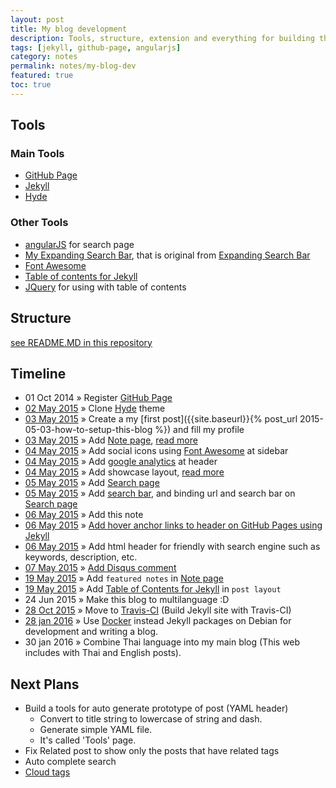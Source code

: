 ```yaml
---
layout: post
title: My blog development
description: Tools, structure, extension and everything for building this blog
tags: [jekyll, github-page, angularjs]
category: notes
permalink: notes/my-blog-dev
featured: true
toc: true
---
```


## Tools
### Main Tools
- [GitHub Page](https://pages.github.com)
- [Jekyll](http://jekyllrb.com)
- [Hyde](http://hyde.getpoole.com/)

### Other Tools
- [angularJS](https://angularjs.org/) for search page
- [My Expanding Search Bar](https://github.com/mildronize/ExpandingSearchBar), that is original from [Expanding Search Bar](http://tympanus.net/Tutorials/ExpandingSearchBar/)
- [Font Awesome](http://fontawesome.io)
- [Table of contents for Jekyll](https://github.com/ghiculescu/jekyll-table-of-contents)
- [JQuery](https://jquery.com/) for using with table of contents

## Structure
[see README.MD in this repository](https://github.com/mildronize/mildronize.github.io/blob/master/README.md)

## Timeline
- 01 Oct 2014 &raquo; Register [GitHub Page](https://pages.github.com)
- [02 May 2015][t01] &raquo; Clone [Hyde](http://hyde.getpoole.com/) theme
- [03 May 2015][t02] &raquo; Create a my [first post]({{site.baseurl}}{% post_url 2015-05-03-how-to-setup-this-blog %}) and fill my profile
- [03 May 2015][t03] &raquo; Add [Note page], [read more]({{site.baseurl}}{{page.url}}#structure)
- [04 May 2015][t04] &raquo; Add social icons using [Font Awesome](http://fontawesome.io) at sidebar
- [04 May 2015][t05] &raquo; Add [google analytics](http://www.google.com/analytics/) at header
- [04 May 2015][t06] &raquo; Add showcase layout, [read more]({{site.baseurl}}{{page.url}}#structure)
- [05 May 2015][t07] &raquo; Add [Search page]
- [05 May 2015][t08] &raquo; Add [search bar]({{site.baseurl}}{{page.url}}#tools), and binding url and search bar on [Search page]
- [06 May 2015][t09] &raquo; Add this note
- [06 May 2015][t10] &raquo; [Add hover anchor links to header on GitHub Pages using Jekyll](http://milanaryal.com/2015/adding-hover-anchor-links-to-header-on-github-pages-using-jekyll)
- [06 May 2015][t11] &raquo; Add html header for friendly with search engine such as keywords, description, etc.
- [07 May 2015][t12] &raquo; [Add Disqus comment](https://help.disqus.com/customer/portal/articles/472138-jekyll-installation-instructions)
- [19 May 2015][t13] &raquo; Add `featured notes` in [Note page]
- [19 May 2015][t14] &raquo; Add [Table of Contents for Jekyll](https://github.com/ghiculescu/jekyll-table-of-contents) in `post layout`
- 24 Jun 2015 &raquo; Make this blog to multilanguage :D
- [28 Oct 2015][t15] &raquo; Move to [Travis-CI](https://travis-ci.org/mildronize/mildronize.github.io) (Build Jekyll site with Travis-CI)
- [28 jan 2016][t16] &raquo; Use [Docker](https://www.docker.com/) instead Jekyll packages on Debian for development and writing a blog.
- 30 jan 2016 &raquo; Combine Thai language into my main blog (This web includes with Thai and English posts).

[t01]: https://github.com/mildronize/mildronize.github.io/commit/a48c4b03033496c16e1eeb6377f7a2fb6fa79586
[t02]: https://github.com/mildronize/mildronize.github.io/commit/58f941a5a9d0066c5ea939aaab98f1adef291647
[t03]: https://github.com/mildronize/mildronize.github.io/commit/5b51c7691acb01beec8df5f3704f57d3da272922
[t04]: https://github.com/mildronize/mildronize.github.io/commit/8f8d30957145551e13cec173019a8aeb19efe5e4
[t05]: https://github.com/mildronize/mildronize.github.io/commit/b4d40e52dae31f81b242ff689ad3fc0ae93f0b71
[t06]: https://github.com/mildronize/mildronize.github.io/commit/8604dd5504b7cd794da59923a36878b43df48cc3
[t07]: https://github.com/mildronize/mildronize.github.io/commit/831f4fb466d0f9cd513a45c299b946ca2f398aed
[t08]: https://github.com/mildronize/mildronize.github.io/commit/45272e4bb72d121d144827c6075a2a0bd48cd764
[t09]: https://github.com/mildronize/mildronize.github.io/commit/8f83e6963f2a70b0979ff4be8a85541a19e34594
[t10]: https://github.com/mildronize/mildronize.github.io/commit/ca7df4be719fd2b9891cbea53fce88722196f419
[t11]: https://github.com/mildronize/mildronize.github.io/commit/7872d3039fd05e9b1b6f1581a13772b65c9c6b27
[t12]: https://github.com/mildronize/mildronize.github.io/commit/f8ff0a772521cf5b90cb0cd455bc9d8c85997ffb
[t13]: https://github.com/mildronize/mildronize.github.io/commit/a5b53f372baa85f2657699addd3640e086188756
[t14]: https://github.com/mildronize/mildronize.github.io/commit/0b30a3c10a593ee4aeeba400ec08efe531b09451
[t15]: https://github.com/mildronize/mildronize.github.io/commit/c37ff03a3f6af823014bb2df4fdefa4809c90273
[t16]: https://github.com/mildronize/mildronize.github.io/commit/ec636fc39654c82e3b5d2a0d295bbf5d659f9748

[Search page]: {{site.baseurl}}/search/
[Note page]: {{site.baseurl}}/notes/

## Next Plans
- Build a tools for auto generate prototype of post (YAML header)
  - Convert to title string to lowercase of string and dash.
  - Generate simple YAML file.
  - It's called 'Tools' page.
- Fix Related post to show only the posts that have related tags
- Auto complete search
- [Cloud tags](http://vvv.tobiassjosten.net/jekyll/jekyll-tag-cloud/)
